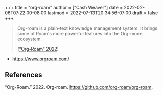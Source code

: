 +++
title = "org-roam"
author = ["Cash Weaver"]
date = 2022-02-06T07:22:00-08:00
lastmod = 2022-07-13T20:34:56-07:00
draft = false
+++

> Org-roam is a plain-text knowledge management system. It brings some of Roam's more powerful features into the Org-mode ecosystem.
>
> (<a href="#citeproc_bib_item_1">“Org-Roam” 2022</a>)

-   <https://www.orgroam.com/>

## References

<style>.csl-entry{text-indent: -1.5em; margin-left: 1.5em;}</style><div class="csl-bib-body">
  <div class="csl-entry"><a id="citeproc_bib_item_1"></a>“Org-Roam.” 2022. Org-roam. <a href="https://github.com/org-roam/org-roam">https://github.com/org-roam/org-roam</a>.</div>
</div>
